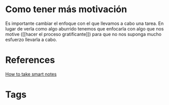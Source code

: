 # Como tener más motivación
Es importante cambiar el enfoque con el que llevamos a cabo una tarea. En lugar de verla como algo aburrido tenemos que enfocarla con algo que nos motive ([[hacer el proceso gratificante]]) para que no nos suponga mucho esfuerzo llevarla a cabo.


# References
[How to take smart notes](https://www.goodreads.com/book/show/34507927-how-to-take-smart-notes)


# Tags
